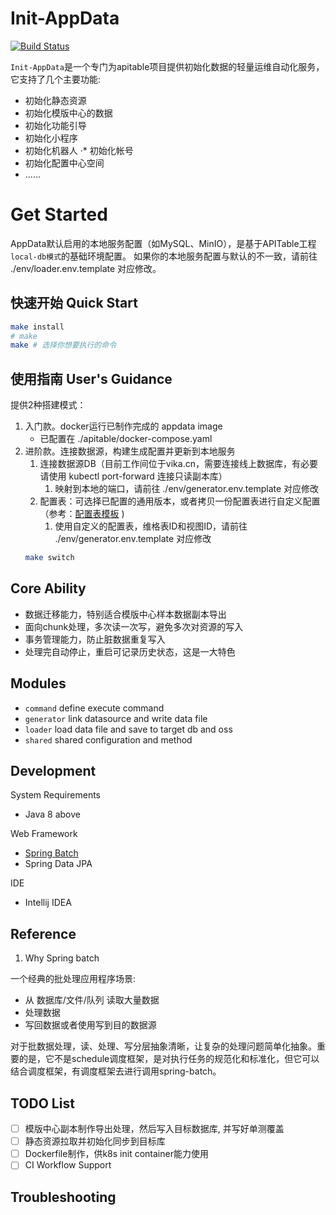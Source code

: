 Init-AppData
===============================
[![Build Status](https://github.com/vikadata/vikadata/actions/workflows/build_init_template.yml/badge.svg)](https://github.com/vikadata/vikadata/actions/workflows/build_init_template.yml)

`Init-AppData`是一个专门为apitable项目提供初始化数据的轻量运维自动化服务，它支持了几个主要功能:

* 初始化静态资源
* 初始化模版中心的数据
* 初始化功能引导
* 初始化小程序
* 初始化机器人 
·* 初始化帐号
* 初始化配置中心空间
* ......

# Get Started
AppData默认启用的本地服务配置（如MySQL、MinIO），是基于APITable工程`local-db模式`的基础环境配置。
如果你的本地服务配置与默认的不一致，请前往 ./env/loader.env.template 对应修改。

## 快速开始 Quick Start
```bash
make install
# make
make # 选择你想要执行的命令
```

## 使用指南 User's Guidance
提供2种搭建模式：
1. 入门款。docker运行已制作完成的 appdata image
   - 已配置在 ./apitable/docker-compose.yaml
2. 进阶款。连接数据源，构建生成配置并更新到本地服务
   1. 连接数据源DB（目前工作间位于vika.cn，需要连接线上数据库，有必要请使用 kubectl port-forward 连接只读副本库）
      1. 映射到本地的端口，请前往 ./env/generator.env.template 对应修改
   2. 配置表：可选择已配置的通用版本，或者拷贝一份配置表进行自定义配置（参考：[配置表模板](https://vika.cn/workbench/fod8lnUhAnFla) )
      1. 使用自定义的配置表，维格表ID和视图ID，请前往 ./env/generator.env.template 对应修改
    ```bash
    make switch
    ```


## Core Ability

* 数据迁移能力，特别适合模版中心样本数据副本导出
* 面向chunk处理，多次读一次写，避免多次对资源的写入
* 事务管理能力，防止脏数据重复写入
* 处理完自动停止，重启可记录历史状态，这是一大特色


## Modules
* `command` define execute command
* `generator` link datasource and write data file
* `loader` load data file and save to target db and oss
* `shared` shared configuration and method

## Development
System Requirements
- Java 8 above

Web Framework
- [Spring Batch](https://github.com/spring-projects/spring-batch)
- Spring Data JPA

IDE
- Intellij IDEA

## Reference
1. Why Spring batch

一个经典的批处理应用程序场景:
* 从 数据库/文件/队列 读取大量数据
* 处理数据
* 写回数据或者使用写到目的数据源

对于批数据处理，读、处理、写分层抽象清晰，让复杂的处理问题简单化抽象。重要的是，它不是schedule调度框架，是对执行任务的规范化和标准化，但它可以结合调度框架，有调度框架去进行调用spring-batch。

## TODO List
- [ ] 模版中心副本制作导出处理，然后写入目标数据库, 并写好单测覆盖
- [ ] 静态资源拉取并初始化同步到目标库 
- [ ] Dockerfile制作，供k8s init container能力使用
- [ ] CI Workflow Support

## Troubleshooting


